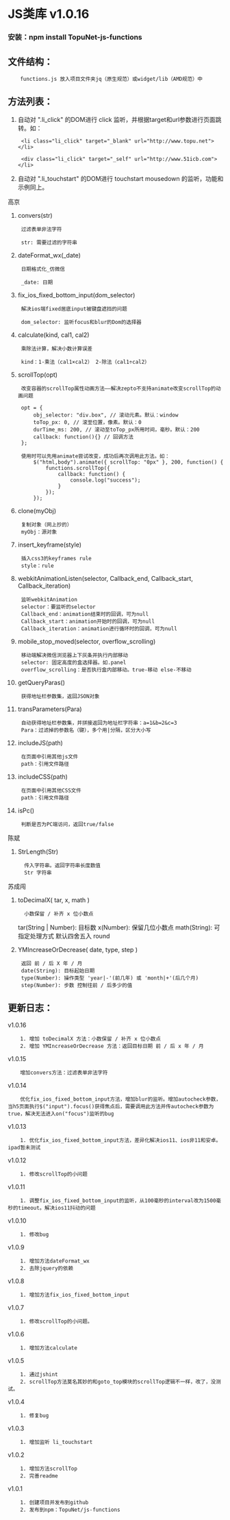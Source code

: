# JS类库 v1.0.16
### 安装：npm install TopuNet-js-functions

文件结构：
-------------
        functions.js 放入项目文件夹jq（原生规范）或widget/lib（AMD规范）中

方法列表：
-------------

1. 自动对 ".li_click" 的DOM进行 click 监听，并根据target和url参数进行页面跳转。如：

		<li class="li_click" target="_blank" url="http://www.topu.net"></li>
		
		<div class="li_click" target="_self" url="http://www.51icb.com"></li>

2. 自动对 ".li_touchstart" 的DOM进行 touchstart mousedown 的监听，功能和示例同上。

高京

1. convers(str)

        过滤表单非法字符

        str: 需要过滤的字符串

1. dateFormat_wx(_date)

        日期格式化_仿微信
        
        _date: 日期

1. fix_ios_fixed_bottom_input(dom_selector)

        解决ios端fixed居底input被键盘遮挡的问题

        dom_selector: 监听focus和blur的Dom的选择器

1. calculate(kind, cal1, cal2)
        
        乘除法计算，解决小数计算误差
        
        kind：1-乘法（cal1×cal2） 2-除法（cal1÷cal2）

1. scrollTop(opt)

        改变容器的scrollTop属性动画方法——解决zepto不支持animate改变scrollTop的动画问题
        
        opt = {
            obj_selector: "div.box", // 滚动元素。默认：window
            toTop_px: 0, // 滚至位置，像素。默认：0
            durTime_ms: 200, // 滚动至toTop_px所用时间，毫秒。默认：200
            callback: function(){} // 回调方法
        };

        使用时可以先用animate尝试改变，成功后再次调用此方法。如：
            $("html,body").animate({ scrollTop: "0px" }, 200, function() {
                functions.scrollTop({
                    callback: function() {
                        console.log("success");
                    }
                });
            });

1. clone(myObj)

        复制对象（网上抄的）
        myObj：源对象
        
1. insert_keyframe(style)

        插入css3的keyframes rule
        style：rule
        
1. webkitAnimationListen(selector, Callback_end, Callback_start, Callback_iteration)
        
        监听webkitAnimation
        selector：要监听的selector
        Callback_end：animation结束时的回调，可为null
        Callback_start：animation开始时的回调，可为null
        Callback_iteration：animation进行循环时的回调，可为null
        
1. mobile_stop_moved(selector, overflow_scrolling)

        移动端解决微信浏览器上下灰条并执行内部移动
        selector: 固定高度的盒选择器。如.panel
        overflow_scrolling：是否执行盒内部移动。true-移动 else-不移动
        
1. getQueryParas() 

        获得地址栏参数集，返回JSON对象
        
1. transParameters(Para)

        自动获得地址栏参数集，并拼接返回为地址栏字符串：a=1&b=2&c=3
        Para：过滤掉的参数名（键），多个用|分隔，区分大小写
        
1. includeJS(path)

        在页面中引用其他js文件
        path：引用文件路径
        
1. includeCSS(path)

        在页面中引用其他CSS文件
        path：引用文件路径
        
1. isPc()

        判断是否为PC端访问，返回true/false
        
陈斌

1. StrLength(Str)

         传入字符串。返回字符串长度数值
         Str 字符串
	 
苏成闯

1. toDecimalX( tar, x, math )

         小数保留 / 补齐 x 位小数点 
	 tar(String | Number): 目标数
         x(Number): 保留几位小数点
         math(String): 可指定处理方式 默认四舍五入 round 
	 
2. YMIncreaseOrDecrease( date, type, step )

        返回 前 / 后 X 年 / 月
        date(String): 目标起始日期
        type(Number): 操作类型 'year|-'(前几年) 或 'month|+'(后几个月)
        step(Number): 步数 控制往前 / 后多少的值

        
更新日志：
-------------
v1.0.16

        1. 增加 toDecimalX 方法：小数保留 / 补齐 x 位小数点
        2. 增加 YMIncreaseOrDecrease 方法：返回目标日期 前 / 后 x 年 / 月 
	
v1.0.15

        增加convers方法：过滤表单非法字符

v1.0.14

        优化fix_ios_fixed_bottom_input方法，增加blur的监听。增加autocheck参数，当h5页面执行$("input").focus()获得焦点后，需要调用此方法并传autocheck参数为true，解决无法进入on("focus")监听的bug

v1.0.13

        1. 优化fix_ios_fixed_bottom_input方法，差异化解决ios11、ios非11和安卓。ipad暂未测试

v1.0.12

        1. 修改scrollTop的小问题

v1.0.11

        1. 调整fix_ios_fixed_bottom_input的监听，从100毫秒的interval改为1500毫秒的timeout。解决ios11抖动的问题

v1.0.10

        1. 修改bug

v1.0.9

        1. 增加方法dateFormat_wx
        2. 去除jquery的依赖

v1.0.8

        1. 增加方法fix_ios_fixed_bottom_input

v1.0.7

        1. 修改scrollTop的小问题。

v1.0.6

        1. 增加方法calculate

v1.0.5

        1. 通过jshint
        2. scrollTop方法莫名其妙的和goto_top模块的scrollTop逻辑不一样，改了，没测试。

v1.0.4

        1. 修复bug

v1.0.3

        1. 增加监听 li_touchstart

v1.0.2

        1. 增加方法scrollTop
        2. 完善readme

v1.0.1

        1. 创建项目并发布到github
        2. 发布到npm：TopuNet/js-functions
